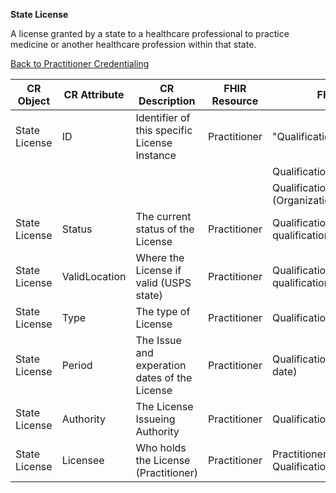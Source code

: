 **State License**

A license granted by a state to a healthcare professional to practice medicine or another healthcare profession within that state.

[Back to Practitioner Credentialing](https://github.com/alpivonka/PractitionerCredentialing/blob/main/README.md)



| **CR Object** | **CR Attribute** | **CR Description**                            | **FHIR Resource** | **FHIR Attribute**                                            |
|---------------|------------------|-----------------------------------------------|-------------------|---------------------------------------------------------------|
| State License | ID               | Identifier of this specific License Instance  | Practitioner      | "Qualification.Identifier.value                               |
|               |                  |                                               |                   | Qualification.Identifier.period                               |
|               |                  |                                               |                   | Qualification.Identifier.assigner (Organization)              |
| State License | Status           | The current status of the License             | Practitioner      | Qualification.practitioner-qualification.status               |
| State License | ValidLocation    | Where the License if valid (USPS state)       | Practitioner      | Qualification.practitioner-qualification.whereValid           |
| State License | Type             | The type of License                           | Practitioner      | Qualification.code                                            |
| State License | Period           | The Issue and experation dates of the License | Practitioner      | Qualification.period (Start/End date)                         |
| State License | Authority        | The License Issueing  Authority               | Practitioner      | Qualification.issuer(Organization)                            |
| State License | Licensee         | Who holds the License (Practitioner)          | Practitioner      | Practitioner which contains the Qualification (State license) |
